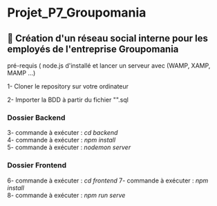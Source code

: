 # Projet_P7_Groupomania
## :iphone: Création d'un réseau social interne pour les employés de l'entreprise Groupomania

pré-requis ( node.js d'installé et lancer un serveur avec (WAMP, XAMP, MAMP ...)

1- Cloner le repository sur votre ordinateur

2- Importer la BDD à partir du fichier "".sql

### Dossier Backend  
3- commande à exécuter : _cd backend_  
4- commande à exécuter : _npm install_  
5- commande à exécuter : _nodemon server_  

### Dossier Frontend  
6- commande à exécuter : _cd frontend_ 
7- commande à exécuter : _npm install_  
8- commande à exécuter : _npm run serve_ 

